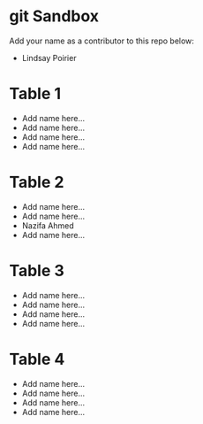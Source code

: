 # git Sandbox

Add your name as a contributor to this repo below:

- Lindsay Poirier

# Table 1
- Add name here...
- Add name here...
- Add name here...
- Add name here...

# Table 2

- Add name here...
- Add name here...
- Nazifa Ahmed 
- Add name here...

# Table 3

- Add name here...
- Add name here...
- Add name here...
- Add name here...

# Table 4

- Add name here...
- Add name here...
- Add name here...
- Add name here...
